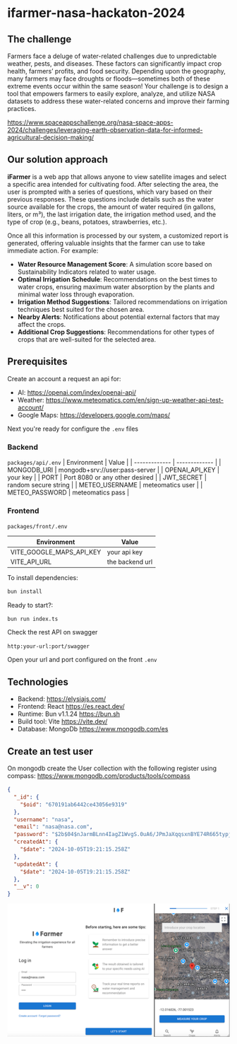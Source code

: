 # ifarmer-nasa-hackaton-2024

## The challenge
Farmers face a deluge of water-related challenges due to unpredictable weather, pests, and diseases. These factors can significantly impact crop health, farmers’ profits, and food security. Depending upon the geography, many farmers may face droughts or floods—sometimes both of these extreme events occur within the same season! Your challenge is to design a tool that empowers farmers to easily explore, analyze, and utilize NASA datasets to address these water-related concerns and improve their farming practices.

https://www.spaceappschallenge.org/nasa-space-apps-2024/challenges/leveraging-earth-observation-data-for-informed-agricultural-decision-making/

## Our solution approach
**iFarmer** is a web app that allows anyone to view satellite images and select a specific area intended for cultivating food. After selecting the area, the user is prompted with a series of questions, which vary based on their previous responses. These questions include details such as the water source available for the crops, the amount of water required (in gallons, liters, or m³), the last irrigation date, the irrigation method used, and the type of crop (e.g., beans, potatoes, strawberries, etc.).

Once all this information is processed by our system, a customized report is generated, offering valuable insights that the farmer can use to take immediate action. For example:

- **Water Resource Management Score**: A simulation score based on Sustainability Indicators related to water usage.
- **Optimal Irrigation Schedule**: Recommendations on the best times to water crops, ensuring maximum water absorption by the plants and minimal water loss through evaporation.
- **Irrigation Method Suggestions**: Tailored recommendations on irrigation techniques best suited for the chosen area.
- **Nearby Alerts**: Notifications about potential external factors that may affect the crops.
- **Additional Crop Suggestions**: Recommendations for other types of crops that are well-suited for the selected area.


## Prerequisites
Create an account a request an api for:
- AI: https://openai.com/index/openai-api/
- Weather: https://www.meteomatics.com/en/sign-up-weather-api-test-account/
- Google Maps: https://developers.google.com/maps/

Next you're ready for configure the `.env` files

### Backend
`packages/api/.env`
| Environment   | Value         |
| ------------- | ------------- |
| MONGODB_URI  | mongodb+srv://user:pass-server  |
| OPENAI_API_KEY  | your key  |
| PORT  | Port 8080 or any other desired  |
| JWT_SECRET  | random secure string  |
| METEO_USERNAME  | meteomatics user  |
| METEO_PASSWORD  | meteomatics pass  |

### Frontend
`packages/front/.env`

| Environment   | Value         |
| ------------- | ------------- |
| VITE_GOOGLE_MAPS_API_KEY  | your api key  |
| VITE_API_URL  | the backend url  |


To install dependencies:

```bash
bun install
```

Ready to start?:

```bash
bun run index.ts
```

Check the rest API on swagger 

`http:your-url:port/swagger`

Open your url and port configured on the front `.env`

## Technologies

- Backend: https://elysiajs.com/ 
- Frontend: React https://es.react.dev/
- Runtime: Bun v1.1.24 https://bun.sh
- Build tool: Vite https://vite.dev/
- Database: MongoDb https://www.mongodb.com/es

## Create an test user
On mongodb create the User collection with the following register using compass: https://www.mongodb.com/products/tools/compass
```json
{
  "_id": {
    "$oid": "670191ab6442ce43056e9319"
  },
  "username": "nasa",
  "email": "nasa@nasa.com",
  "password": "$2b$04$nJarmBLnn4IagZ1WvgS.0uA6/JPmJaXqqsxnBYE74R665typjnxAO",
  "createdAt": {
    "$date": "2024-10-05T19:21:15.258Z"
  },
  "updatedAt": {
    "$date": "2024-10-05T19:21:15.258Z"
  },
  "__v": 0
}
```

![alt text](docs/img/screens.png "App screens")